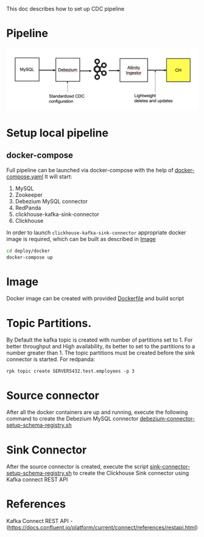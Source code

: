 This doc describes how to set up CDC pipeline

# Pipeline

![pipeline](img/pipeline.png)

# Setup local pipeline

## docker-compose
Full pipeline can be launched via docker-compose with the help of [docker-compose.yaml][docker-compose.yaml]
It will start:
1. MySQL
2. Zookeeper
3. Debezium MySQL connector
4. RedPanda
5. clickhouse-kafka-sink-connector
6. Clickhouse

In order to launch `clickhouse-kafka-sink-connector` appropriate docker image is required, 
which can be built as described in [Image](#Image)  
```bash
cd deploy/docker
docker-compose up
```

# Image
Docker image can be created with provided [Dockerfile][Dockerfile] and build script

# Topic Partitions.
By Default the kafka topic is created with number of partitions set to 1.
For better throughput and High availability, its better to set to the partitions
to a number greater than 1.
The topic partitions must be created before the sink connector is started.
For redpanda:
```
rpk topic create SERVER5432.test.employees -p 3
```

# Source connector
After all the docker containers are up and running, execute the following command
to create the Debezium MySQL connector
[debezium-connector-setup-schema-registry.sh](../deploy/debezium-connector-setup-schema-registry.sh)

# Sink Connector
After the source connector is created, 
execute the script [sink-connector-setup-schema-registry.sh](../deploy/sink-connector-setup-schema-registry.sh)
to create the Clickhouse Sink connector using Kafka connect REST API




# References
Kafka Connect REST API - (https://docs.confluent.io/platform/current/connect/references/restapi.html)

[docker-compose.yaml]: ../deploy/docker/docker-compose.yaml
[Dockerfile]: ../docker/Dockerfile
